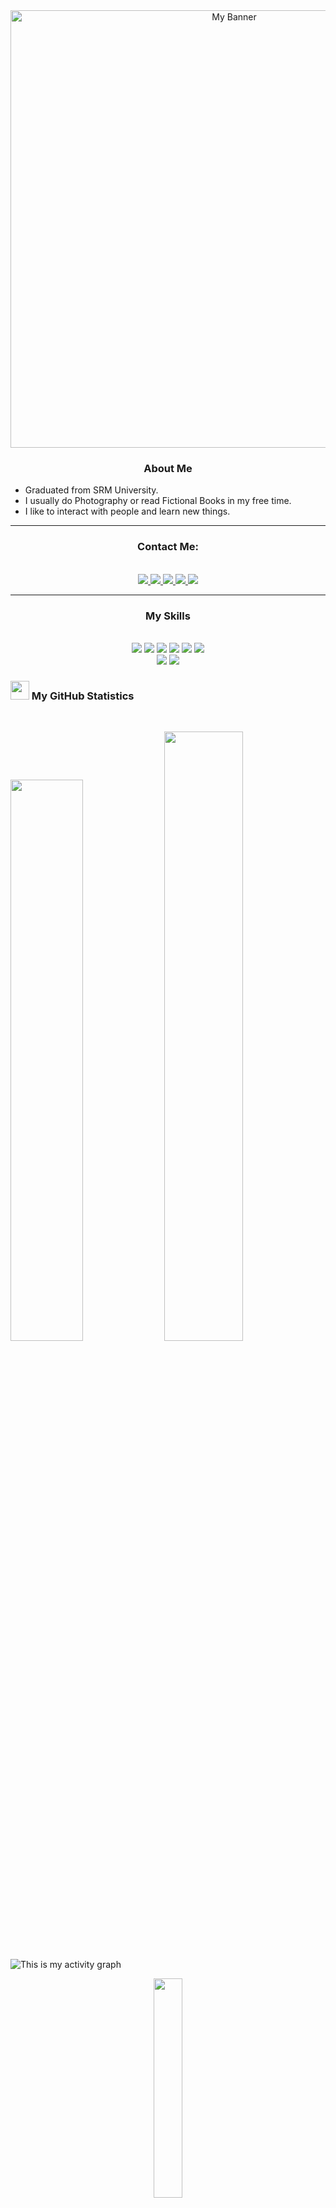 <div id="header" align="center">
  <img src="https://user-images.githubusercontent.com/94859397/230547088-3477c935-1295-499c-98cc-725198ec944e.gif" width="700" alt="My Banner" />
</div>

<div id="bottom-left-header">
  <h3 align="center">About Me</h3>
  <ul>
    <li>Graduated from SRM University.</li>
<!--     <li>Developing myself to become a Software Engineer. -->
    <li>I usually do Photography or read Fictional Books in my free time.
    <li>I like to interact with people and learn new things.
  </ul>
</div>
<hr>

<p>
<div id="social" align="center">
  <h3>Contact Me:</h3>
  <br>
  <a href="https://twitter.com/ridamkrishna">
    <img src="https://img.shields.io/badge/Twitter-1DA1F2?style=for-the-badge&logo=twitter&logoColor=white">
  </a>
  <a href="https://www.linkedin.com/in/ridam-krishna/">
    <img src="https://img.shields.io/badge/LinkedIn-0077B5?style=for-the-badge&logo=linkedin&logoColor=white">
  </a>
  <a href="mailto:ridam3102krishna@gmail.com">
    <img src="https://img.shields.io/badge/Gmail-D14836?style=for-the-badge&logo=gmail&logoColor=white"/>
  </a>
  <a href="https://www.instagram.com/rhythm_krishna">
    <img src="https://img.shields.io/badge/Instagram-E4405F?style=for-the-badge&logo=instagram&logoColor=white">
  </a>
  <a href="https://www.facebook.com/ridam.krishna.9">
    <img src="https://img.shields.io/badge/Facebook-1877F2?style=for-the-badge&logo=facebook&logoColor=white">
  </a>
</div>
</p>
<hr>

<div id="languages" align="center">
  <h3>My Skills</h3>
  <br>
  <img src="https://img.shields.io/badge/C-00599C?style=for-the-badge&logo=c&logoColor=white"/>
  <img src="https://img.shields.io/badge/C%2B%2B-00599C?style=for-the-badge&logo=c%2B%2B&logoColor=white"/>
  <img src="https://img.shields.io/badge/HTML5-E34F26?style=for-the-badge&logo=html5&logoColor=white"/>
  <img src="https://img.shields.io/badge/CSS3-1572B6?style=for-the-badge&logo=css3&logoColor=white"/>
  <img src="https://img.shields.io/badge/JavaScript-323330?style=for-the-badge&logo=javascript&logoColor=F7DF1E"/>
  <img src="https://img.shields.io/badge/MySQL-00000F?style=for-the-badge&logo=mysql&logoColor=white"/><br>
  <img src="https://img.shields.io/badge/Arduino_IDE-00979D?style=for-the-badge&logo=arduino&logoColor=white"/>
  <a href="https://leetcode.com/ridamexe">
    <img src="https://img.shields.io/badge/-LeetCode-FFA116?style=for-the-badge&logo=LeetCode&logoColor=black"/>
  </a>
</div>



<h3>
  <img src="https://user-images.githubusercontent.com/94859397/230573873-edd321d3-0ace-44c2-a20f-f10b01691f60.gif" width="30"> 
  My GitHub Statistics </h3>
<br/>
<p align="left">
<!--   <a href="http://torrinleonard.com/"> -->
    <img width="48%" src="https://github-readme-stats.vercel.app/api?username=ridamEXE&show_icons=true&include_all_commits=true&theme=dark&hide_border=true">
    <img width="50%" src="https://streak-stats.demolab.com?user=ridamEXE&theme=dark&hide_border=true">
<!--   </a> -->
</p>


![This is my activity graph](https://github-readme-activity-graph.vercel.app/graph?username=ridamEXE&bg_color=151515&color=ffffff&line=ffffff&point=ffffff&area=true&area_color=ffffff&hide_border=true&custom_title=My%20Recent%20Activity)

<p align="center">
  <a href="http://torrinleonard.com/">
    <img width="30%" src="https://github-readme-stats.vercel.app/api/top-langs/?username=ridamEXE&theme=dark&hide_border=true&include_all_commits=true&count_private=true&layout=compact">
  </a>
</p>
<p align="center"><img src="https://profile-counter.glitch.me/{ridamEXE}/count.svg"></p>
